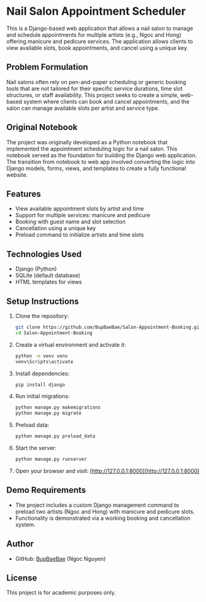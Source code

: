 # Nail Salon Appointment Scheduler

This is a Django-based web application that allows a nail salon to manage and schedule appointments for multiple artists (e.g., Ngoc and Hong) offering manicure and pedicure services. The application allows clients to view available slots, book appointments, and cancel using a unique key.

## Problem Formulation

Nail salons often rely on pen-and-paper scheduling or generic booking tools that are not tailored for their specific service durations, time slot structures, or staff availability. This project seeks to create a simple, web-based system where clients can book and cancel appointments, and the salon can manage available slots per artist and service type.

## Original Notebook

The project was originally developed as a Python notebook that implemented the appointment scheduling logic for a nail salon. This notebook served as the foundation for building the Django web application. The transition from notebook to web app involved converting the logic into Django models, forms, views, and templates to create a fully functional website.

## Features

- View available appointment slots by artist and time
- Support for multiple services: manicure and pedicure
- Booking with guest name and slot selection
- Cancellation using a unique key
- Preload command to initialize artists and time slots

## Technologies Used

- Django (Python)
- SQLite (default database)
- HTML templates for views

## Setup Instructions

1. Clone the repository:

   ```bash
   git clone https://github.com/BupBaeBae/Salon-Appointment-Booking.git
   cd Salon-Appointment-Booking
   ```

2. Create a virtual environment and activate it:

   ```bash
   python -m venv venv
   venv\Scripts\activate
   ```

3. Install dependencies:

   ```bash
   pip install django
   ```

4. Run initial migrations:

   ```bash
   python manage.py makemigrations
   python manage.py migrate
   ```

5. Preload data:

   ```bash
   python manage.py preload_data
   ```

6. Start the server:

   ```bash
   python manage.py runserver
   ```

7. Open your browser and visit:
   [http://127.0.0.1:8000](http://127.0.0.1:8000)

## Demo Requirements

- The project includes a custom Django management command to preload two artists (Ngoc and Hong) with manicure and pedicure slots.
- Functionality is demonstrated via a working booking and cancellation system.

## Author

- GitHub: [BupBaeBae](https://github.com/BupBaeBae) (Ngoc Nguyen)

## License

This project is for academic purposes only.
